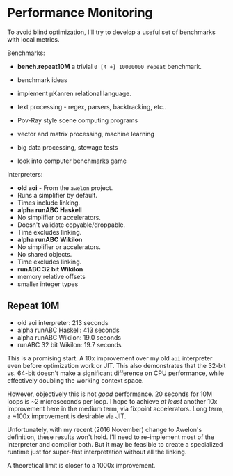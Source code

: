 # Performance Monitoring

To avoid blind optimization, I'll try to develop a useful set of benchmarks with local metrics.

Benchmarks:
* **bench.repeat10M** a trivial `0 [4 +] 10000000 repeat` benchmark.

* benchmark ideas
 * implement μKanren relational language.
 * text processing - regex, parsers, backtracking, etc..
 * Pov-Ray style scene computing programs
 * vector and matrix processing, machine learning
 * big data processing, stowage tests
 * look into computer benchmarks game

Interpreters:
* **old aoi** - From the `awelon` project.
 * Runs a simplifier by default. 
 * Times include linking.
* **alpha runABC Haskell** 
 * No simplifier or accelerators.
 * Doesn't validate copyable/droppable. 
 * Time excludes linking.
* **alpha runABC Wikilon**
 * No simplifier or accelerators. 
 * No shared objects. 
 * Time excludes linking.
* **runABC 32 bit Wikilon**
 * memory relative offsets
 * smaller integer types



## Repeat 10M

* old aoi interpreter: 213 seconds
* alpha runABC Haskell: 413 seconds
* alpha runABC Wikilon: 19.0 seconds 
* runABC 32 bit Wikilon: 19.7 seconds

This is a promising start. A 10x improvement over my old `aoi` interpreter even before optimization work or JIT. This also demonstrates that the 32-bit vs. 64-bit doesn't make a significant difference on CPU performance, while effectively doubling the working context space. 

However, objectively this is not *good* performance. 20 seconds for 10M loops is ~2 microseconds per loop. I hope to achieve *at least* another 10x improvement here in the medium term, via fixpoint accelerators. Long term, a ~100x improvement is desirable via JIT. 

Unfortunately, with my recent (2016 November) change to Awelon's definition, these results won't hold. I'll need to re-implement most of the interpreter and compiler both. But it may be feasible to create a specialized runtime just for super-fast interpretation without all the linking.

A theoretical limit is closer to a 1000x improvement.



